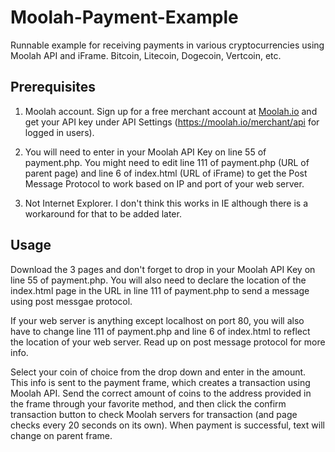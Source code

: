 Moolah-Payment-Example
=================================
Runnable example for receiving payments in various cryptocurrencies using Moolah API and iFrame. Bitcoin, Litecoin, Dogecoin, Vertcoin, etc.  

Prerequisites
---------------------------------
1) Moolah account.  Sign up for a free merchant account at <a href="https://moolah.io">Moolah.io</a> and get your API key under API Settings (https://moolah.io/merchant/api for logged in users).

2) You will need to enter in your Moolah API Key on line 55 of payment.php.  You might need to edit line 111 of payment.php (URL of parent page) and line 6 of index.html (URL of iFrame) to get the Post Message Protocol to work based on IP and port of your web server.

3) Not Internet Explorer.  I don't think this works in IE although there is a workaround for that to be added later.

Usage
---------------------------------

Download the 3 pages and don't forget to drop in your Moolah API Key on line 55 of payment.php.  You will also need to declare the location of the index.html page in the URL in line 111 of payment.php to send a message using post messgae protocol. 

If your web server is anything except localhost on port 80, you will also have to change line 111 of payment.php and line 6 of index.html to reflect the location of your web server.  Read up on post message protocol for more info.

Select your coin of choice from the drop down and enter in the amount.  This info is sent to the payment frame, which creates a transaction using Moolah API.  Send the correct amount of coins to the address provided in the frame through your favorite method, and then click the confirm transaction button to check Moolah servers for transaction (and page checks every 20 seconds on its own).  When payment is successful, text will change on parent frame.  
